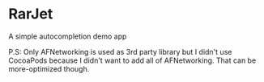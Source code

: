 # RarJet
A simple autocompletion demo app

P.S: Only AFNetworking is used as 3rd party library but I didn't use CocoaPods because I didn't want to add all of AFNetworking. That can be more-optimized though.
